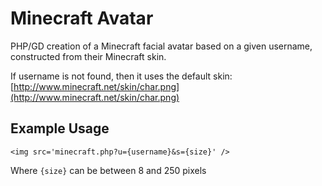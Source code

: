 # Minecraft Avatar

PHP/GD creation of a Minecraft facial avatar based on a given username, constructed from their Minecraft skin.

If username is not found, then it uses the default skin: [http://www.minecraft.net/skin/char.png](http://www.minecraft.net/skin/char.png)

## Example Usage

    <img src='minecraft.php?u={username}&s={size}' />
   
Where `{size}` can be between 8 and 250 pixels